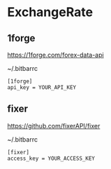 # ExchangeRate

## 1forge
https://1forge.com/forex-data-api

~/.bitbarrc
```
[1forge]
api_key = YOUR_API_KEY 
```

## fixer
https://github.com/fixerAPI/fixer

~/.bitbarrc
```
[fixer]
access_key = YOUR_ACCESS_KEY 
```
